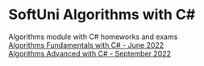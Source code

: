 # SoftUni Algorithms with C#
Algorithms module with C# homeworks and exams  
[Algorithms Fundamentals with C# - June 2022](https://softuni.bg/trainings/3809/algorithms-fundamentals-with-c-sharp-june-2022)  
[Algorithms Advanced with C# - September 2022](https://softuni.bg/trainings/3810/algorithms-advanced-with-c-sharp-september-2022)